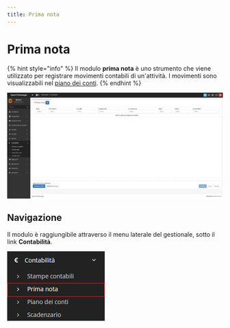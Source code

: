 ```yaml
---
title: Prima nota
---
```


# Prima nota

{% hint style="info" %}
Il modulo **prima nota** è uno strumento che viene utilizzato per registrare movimenti contabili di un'attività. I movimenti sono visualizzabili nel [piano dei conti](../pianodeiconti/).
{% endhint %}

![Screenshot interfaccia prima nota](../../../.gitbook/assets/interfacciaprimanota.PNG)

## Navigazione

Il modulo è raggiungibile attraverso il menu laterale del gestionale, sotto il link **Contabilità**.

![Screenshot navigazione prima nota](../../../.gitbook/assets/navigazioneprimanota.PNG)

